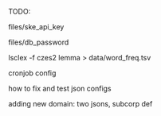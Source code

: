 TODO:

files/ske_api_key

files/db_password

lsclex -f czes2 lemma > data/word_freq.tsv

cronjob config

how to fix and test json configs

adding new domain: two jsons, subcorp def
